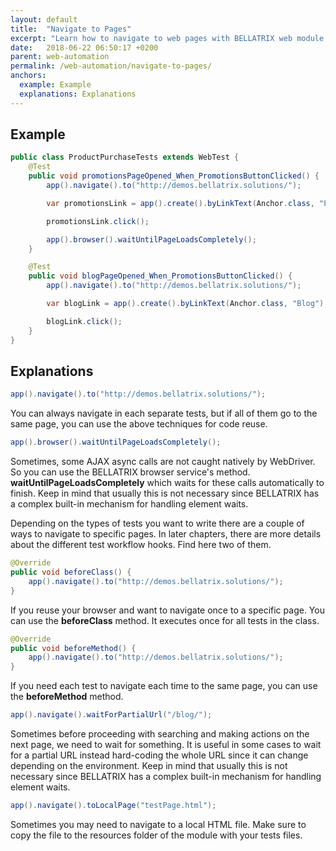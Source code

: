 ```yaml
---
layout: default
title:  "Navigate to Pages"
excerpt: "Learn how to navigate to web pages with BELLATRIX web module."
date:   2018-06-22 06:50:17 +0200
parent: web-automation
permalink: /web-automation/navigate-to-pages/
anchors:
  example: Example
  explanations: Explanations
---
```

Example
-------
```java
public class ProductPurchaseTests extends WebTest {
    @Test
    public void promotionsPageOpened_When_PromotionsButtonClicked() {
        app().navigate().to("http://demos.bellatrix.solutions/");

        var promotionsLink = app().create().byLinkText(Anchor.class, "Promotions");

        promotionsLink.click();

        app().browser().waitUntilPageLoadsCompletely();
    }

    @Test
    public void blogPageOpened_When_PromotionsButtonClicked() {
        app().navigate().to("http://demos.bellatrix.solutions/");

        var blogLink = app().create().byLinkText(Anchor.class, "Blog");

        blogLink.click();
    }
}
```

Explanations
------------

```java
app().navigate().to("http://demos.bellatrix.solutions/");
```
You can always navigate in each separate tests, but if all of them go to the same page, you can use the above techniques for code reuse.
```java
app().browser().waitUntilPageLoadsCompletely();
```
Sometimes, some AJAX async calls are not caught natively by WebDriver. So you can use the BELLATRIX browser service's method. **waitUntilPageLoadsCompletely** which waits for these calls automatically to finish. Keep in mind that usually this is not necessary since BELLATRIX has a complex built-in mechanism for handling element waits.

Depending on the types of tests you want to write there are a couple of ways to navigate to specific pages.
In later chapters, there are more details about the different test workflow hooks. Find here two of them.
```java
@Override
public void beforeClass() {
    app().navigate().to("http://demos.bellatrix.solutions/");
}
```
If you reuse your browser and want to navigate once to a specific page. You can use the **beforeClass** method.
It executes once for all tests in the class.
```java
@Override
public void beforeMethod() {
    app().navigate().to("http://demos.bellatrix.solutions/");
}
```
If you need each test to navigate each time to the same page, you can use the **beforeMethod** method.
```java
app().navigate().waitForPartialUrl("/blog/");
```
Sometimes before proceeding with searching and making actions on the next page, we need to wait for something.
It is useful in some cases to wait for a partial URL instead hard-coding the whole URL since it can change depending on the environment. Keep in mind that usually this is not necessary since BELLATRIX has a complex built-in mechanism for handling element waits.
```java
app().navigate().toLocalPage("testPage.html");
```
Sometimes you may need to navigate to a local HTML file. Make sure to copy the file to the resources folder of the module with your tests files.